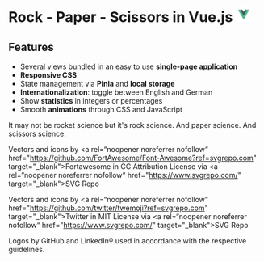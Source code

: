 # Rock - Paper - Scissors in Vue.js <img src="/public/images/vue.svg" alt="logo for vue.js" height="30"/>

## Features

- Several views bundled in an easy to use <strong>single-page application</strong>
- <strong>Responsive CSS</strong>
- State management via <strong>Pinia</strong> and <strong>local storage</strong>
- <strong>Internationalization</strong>: toggle between English and German
- Show <strong>statistics</strong> in integers or percentages
- Smooth <strong>animations</strong> through CSS and JavaScript

It may not be rocket science but it's rock science. And paper science. And scissors science.

Vectors and icons by <a rel=“noopener noreferrer nofollow“ href="https://github.com/FortAwesome/Font-Awesome?ref=svgrepo.com" target="\_blank">Fortawesome</a> in CC Attribution License via <a rel=“noopener noreferrer nofollow“ href="https://www.svgrepo.com/" target="\_blank">SVG Repo</a>

Vectors and icons by <a rel=“noopener noreferrer nofollow“ href="https://github.com/twitter/twemoji?ref=svgrepo.com" target="\_blank">Twitter</a> in MIT License via <a rel=“noopener noreferrer nofollow“ href="https://www.svgrepo.com/" target="\_blank">SVG Repo</a>

Logos by GitHub and LinkedIn® used in accordance with the respective guidelines.
